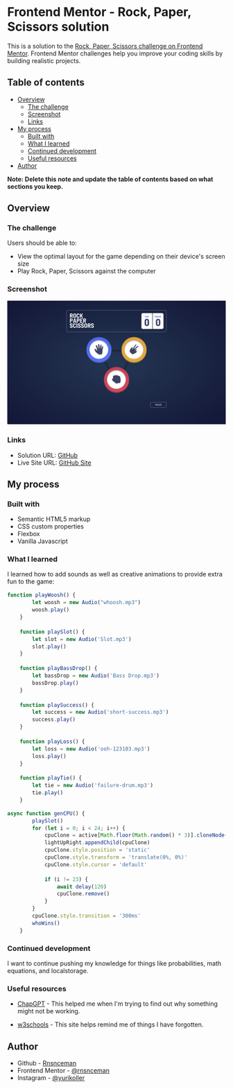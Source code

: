 # Frontend Mentor - Rock, Paper, Scissors solution

This is a solution to the [Rock, Paper, Scissors challenge on Frontend Mentor](https://www.frontendmentor.io/challenges/rock-paper-scissors-game-pTgwgvgH). Frontend Mentor challenges help you improve your coding skills by building realistic projects. 

## Table of contents

- [Overview](#overview)
  - [The challenge](#the-challenge)
  - [Screenshot](#screenshot)
  - [Links](#links)
- [My process](#my-process)
  - [Built with](#built-with)
  - [What I learned](#what-i-learned)
  - [Continued development](#continued-development)
  - [Useful resources](#useful-resources)
- [Author](#author)

**Note: Delete this note and update the table of contents based on what sections you keep.**

## Overview

### The challenge

Users should be able to:

- View the optimal layout for the game depending on their device's screen size
- Play Rock, Paper, Scissors against the computer

### Screenshot

![](./RockPaperScissorsScreenshot1.png)

### Links

- Solution URL: [GitHub](https://github.com/rnsnceman/rock-paper-scissors)
- Live Site URL: [GitHub Site](https://rnsnceman.github.io/rock-paper-scissors/)

## My process

### Built with

- Semantic HTML5 markup
- CSS custom properties
- Flexbox
- Vanilla Javascript

### What I learned

I learned how to add sounds as well as creative animations to provide extra fun to the game:

```js
function playWoosh() {
        let woosh = new Audio("whoosh.mp3")
        woosh.play()
    }

    function playSlot() {
        let slot = new Audio('Slot.mp3')
        slot.play()
    }

    function playBassDrop() {
        let bassDrop = new Audio('Bass Drop.mp3')
        bassDrop.play()
    }

    function playSuccess() {
        let success = new Audio('short-success.mp3')
        success.play()
    }

    function playLoss() {
        let loss = new Audio('ooh-123103.mp3')
        loss.play()
    }

    function playTie() {
        let tie = new Audio('failure-drum.mp3')
        tie.play()
    }
```

```js 
async function genCPU() {
        playSlot()
        for (let i = 0; i < 24; i++) {
            cpuClone = active[Math.floor(Math.random() * 3)].cloneNode(true)
            lightUpRight.appendChild(cpuClone)
            cpuClone.style.position = 'static'
            cpuClone.style.transform = 'translate(0%, 0%)'
            cpuClone.style.cursor = 'default'

            if (i != 23) {
                await delay(120)
                cpuClone.remove()
            }
        }
        cpuClone.style.transition = '300ms'
        whoWins()
    }
```

### Continued development

I want to continue pushing my knowledge for things like probabilities, math equations, and localstorage.

### Useful resources

- [ChapGPT](https://www.chatgpt.com) - This helped me when I'm trying to find out why something might not be working.

- [w3schools](https://www.w3schools.com) - This site helps remind me of things I have forgotten.

## Author

- Github - [Rnsnceman](https://www.github.com/rnsnceman)
- Frontend Mentor - [@rnsnceman](https://www.frontendmentor.io/profile/rnsnceman)
- Instagram - [@yurikoller](https://www.instagram.com/yurikoller)
